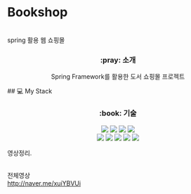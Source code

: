 # Bookshop
 </br>spring 활용 웹 쇼핑몰
<div align="center">
 <h3>:pray: 소개</h3>
	<p>Spring Framework를 활용한 도서 쇼핑몰 프로젝트</p>
</div>
## 💻 My Stack
<div align="center">
	<h3>:book: 기술</h3>
	<img src="https://img.shields.io/badge/Java-007396?style=flat&logo=Java&logoColor=white" />
	<img src="https://img.shields.io/badge/HTML5-E34F26?style=flat&logo=HTML5&logoColor=white" />
	<img src="https://img.shields.io/badge/CSS3-1572B6?style=flat&logo=CSS3&logoColor=white" />
	 <img src="https://img.shields.io/badge/JavaScript-F7DF1E?style=flat&logo=JavaScript&logoColor=white"/><br>
	<img src="https://img.shields.io/badge/Spring-6DB33F?style=flat&logo=Spring&logoColor=white"/>
	<img src="https://img.shields.io/badge/Oracle-F80000?style=flat&logo=Oracle&logoColor=white"/>
	<img src="https://img.shields.io/badge/apachemaven-C71A36?style=flat&logo=apachemaven&logoColor=white"/>
	<img src="https://img.shields.io/badge/eclipseide-2C2255?style=flat&logo=eclipseide&logoColor=white"/>
	<img src="https://img.shields.io/badge/apachetomcat-F8DC75?style=flat&logo=apachetomcat&logoColor=white"/>
	
</div>


영상정리.<br><br>

전체영상 <br>
http://naver.me/xuiYBVUi

